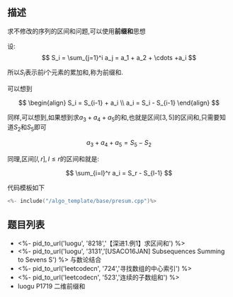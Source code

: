 
## 描述


求不修改的序列的区间和问题,可以使用**前缀和**思想

设:
$$
S_i = \sum_{j=1}^i a_j = a_1 + a_2 + \cdots +a_i
$$

所以$S_i$表示前$i$个元素的累加和,称为前缀和.

可以想到

$$
\begin{align}
    S_i = S_{i-1} + a_i \\
    a_i = S_i - S_{i-1}
\end{align}
$$

同样,可以想到,如果想到求$a_3+a_4+a_5$的和,也就是区间$[3,5]$的区间和,只需要知道$S_2$和$S_5$即可

$$
a_3+a_4 + a_5 = S_5 - S_2
$$

同理,区间$[l,r],l \leqslant r$的区间和就是:

$$
\sum_{i=l}^r a_i = S_r - S_{l-1}
$$

代码模板如下

```cpp
<%- include("/algo_template/base/presum.cpp")%>
```

## 题目列表


- <%- pid_to_url('luogu', '8218','【深进1.例1】求区间和') %>
- <%- pid_to_url('luogu', '3131','[USACO16JAN] Subsequences Summing to Sevens S') %> 与数论结合
- <%- pid_to_url('leetcodecn', '724','寻找数组的中心索引') %>
- <%- pid_to_url('leetcodecn', '523','连续的子数组和') %>
- luogu P1719 二维前缀和